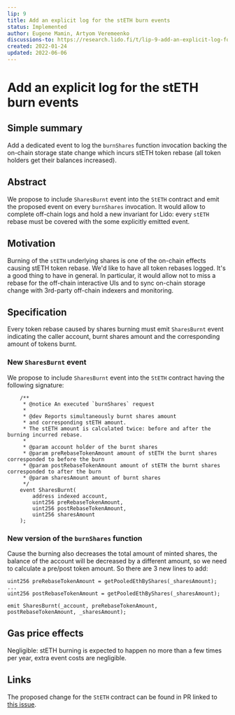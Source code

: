 ```yaml
---
lip: 9
title: Add an explicit log for the stETH burn events
status: Implemented
author: Eugene Mamin, Artyom Veremeenko
discussions-to: https://research.lido.fi/t/lip-9-add-an-explicit-log-for-the-steth-burn-events/1609
created: 2022-01-24
updated: 2022-06-06
---
```


# Add an explicit log for the stETH burn events

## Simple summary

Add a dedicated event to log the `burnShares` function invocation backing the on-chain storage state change which incurs stETH token rebase (all token holders get their balances increased).

## Abstract

We propose to include `SharesBurnt` event into the `StETH` contract and emit the proposed event on every `burnShares` invocation.
It would allow to complete off-chain logs and hold a new invariant for Lido: every `stETH` rebase must be covered with the some explicitly emitted event.

## Motivation

Burning of the `stETH` underlying shares is one of the on-chain effects causing stETH token rebase. We'd like to have all token rebases logged. It's a good thing to have in general. In particular, it would allow not to miss a rebase for the off-chain interactive UIs and to sync on-chain storage change with 3rd-party off-chain indexers and monitoring.

## Specification

Every token rebase caused by shares burning must emit `SharesBurnt` event indicating the caller account, burnt shares amount and the corresponding amount of tokens burnt.

### New `SharesBurnt` event

We propose to include `SharesBurnt` event into the `StETH` contract having the following signature:
```solidity
    /**
     * @notice An executed `burnShares` request
     *
     * @dev Reports simultaneously burnt shares amount
     * and corresponding stETH amount.
     * The stETH amount is calculated twice: before and after the burning incurred rebase.
     *
     * @param account holder of the burnt shares
     * @param preRebaseTokenAmount amount of stETH the burnt shares corresponded to before the burn
     * @param postRebaseTokenAmount amount of stETH the burnt shares corresponded to after the burn
     * @param sharesAmount amount of burnt shares
     */
    event SharesBurnt(
        address indexed account,
        uint256 preRebaseTokenAmount,
        uint256 postRebaseTokenAmount,
        uint256 sharesAmount
    );
```

### New version of the `burnShares` function

Cause the burning also decreases the total amount of minted shares, the balance of the account will be decreased by a different amount, so we need to calculate a pre/post token amount. So there are 3 new lines to add:

```solidity
uint256 preRebaseTokenAmount = getPooledEthByShares(_sharesAmount);
...
uint256 postRebaseTokenAmount = getPooledEthByShares(_sharesAmount);

emit SharesBurnt(_account, preRebaseTokenAmount, postRebaseTokenAmount, _sharesAmount);
```

## Gas price effects

Negligible: stETH burning is expected to happen no more than a few times per year, extra event costs are negligible.

## Links

The proposed change for the `StETH` contract can be found in PR linked to [this issue](https://github.com/lidofinance/lido-dao/issues/372).
